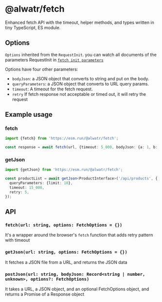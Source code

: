 # @alwatr/fetch

Enhanced fetch API with the timeout, helper methods, and types written in tiny TypeScript, ES module.

## Options

`Options` inherited from the `RequestInit`. you can watch all documents of the parameters RequestInit in [`fetch init parameters`](https://developer.mozilla.org/en-US/docs/Web/API/fetch#parameters)

Options have four other parameters:

- `bodyJson`: a JSON object that converts to string and put on the body.
- `queryParameters`: a JSON object that converts to URL query params.
- `timeout`: A timeout for the fetch request.
- `retry` If fetch response not acceptable or timed out, it will retry the request

## Example usage

### fetch

```ts
import {fetch} from 'https://esm.run/@alwatr/fetch';

const response = await fetch(url, {timeout: 5_000, bodyJson: {a: 1, b: 2}});
```

### getJson

```ts
import {getJson} from 'https://esm.run/@alwatr/fetch';

const productList = await getJson<ProductInterface>('/api/products', {
  queryParameters: {limit: 10},
  timeout: 15_000,
  retry: 5,
});
```

## API

### `fetch(url: string, options: FetchOptions = {})`

It's a wrapper around the browser's `fetch` function that adds retry pattern with timeout

### `getJson(url: string, options: FetchOptions = {})`

It fetches a JSON file from a URL, and returns the JSON data

### `postJson(url: string, bodyJson: Record<string | number, unknown>, options?: FetchOptions)`

It takes a URL, a JSON object, and an optional FetchOptions object, and returns a Promise of a Response object
